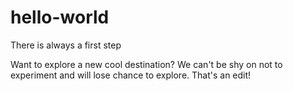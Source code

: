 # hello-world
There is always a first step

Want to explore a new cool destination? We can't be shy on not to experiment and will lose chance to explore.
That's an edit!
